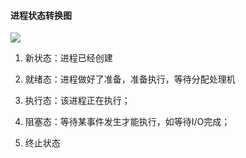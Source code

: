 #### 进程状态转换图

![](https://files.mdnice.com/user/6935/392f9b8a-cf84-40c2-af1f-12298a4bbb67.png)



1. 新状态：进程已经创建

2. 就绪态：进程做好了准备，准备执⾏，等待分配处理机

3. 执⾏态：该进程正在执⾏；

4. 阻塞态：等待某事件发⽣才能执⾏，如等待I/O完成；

5. 终⽌状态

